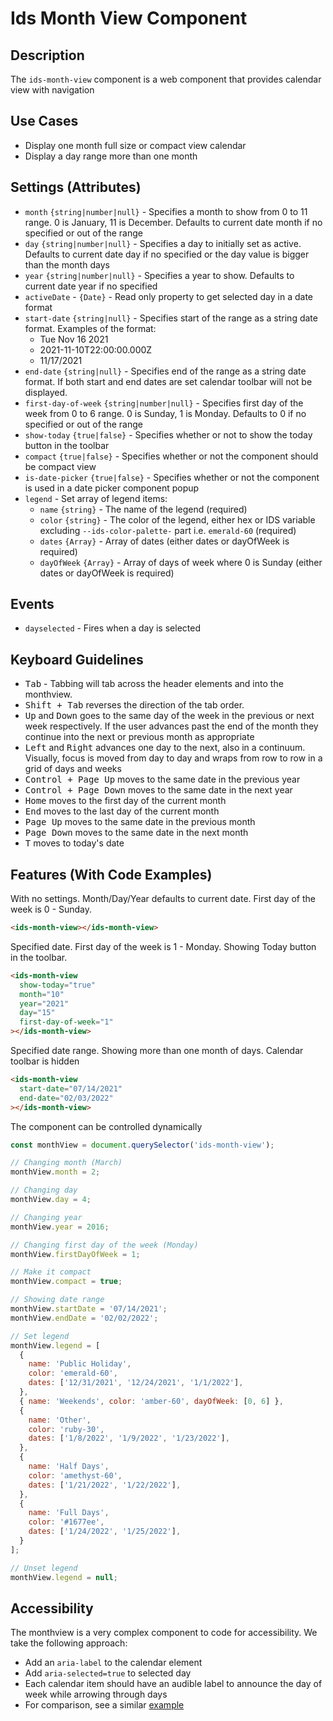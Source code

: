 # Ids Month View Component

## Description
The `ids-month-view` component is a web component that provides calendar view with navigation

## Use Cases
- Display one month full size or compact view calendar
- Display a day range more than one month

## Settings (Attributes)
- `month` `{string|number|null}` - Specifies a month to show from 0 to 11 range. 0 is January, 11 is December. Defaults to current date month if no specified or out of the range
- `day` `{string|number|null}` - Specifies a day to initially set as active. Defaults to current date day if no specified or the day value is bigger than the month days
- `year` `{string|number|null}` - Specifies a year to show. Defaults to current date year if no specified
- `activeDate` - `{Date}` - Read only property to get selected day in a date format
- `start-date` `{string|null}` - Specifies start of the range as a string date format.
Examples of the format:
  - Tue Nov 16 2021
  - 2021-11-10T22:00:00.000Z
  - 11/17/2021
- `end-date` `{string|null}` - Specifies end of the range as a string date format.
If both start and end dates are set calendar toolbar will not be displayed.
- `first-day-of-week` `{string|number|null}` - Specifies first day of the week from 0 to 6 range. 0 is Sunday, 1 is Monday. Defaults to 0 if no specified or out of the range
- `show-today` `{true|false}` - Specifies whether or not to show the today button in the toolbar
- `compact` `{true|false}` - Specifies whether or not the component should be compact view
- `is-date-picker` `{true|false}` - Specifies whether or not the component is used in a date picker component popup
- `legend` - Set array of legend items:
  - `name` `{string}` - The name of the legend (required)
  - `color` `{string}` - The color of the legend, either hex or IDS variable excluding `--ids-color-palette-` part i.e. `emerald-60` (required)
  - `dates` `{Array}` - Array of dates (either dates or dayOfWeek is required)
  - `dayOfWeek` `{Array}` - Array of days of week where 0 is Sunday (either dates or dayOfWeek is required)

## Events
- `dayselected` - Fires when a day is selected

## Keyboard Guidelines
- <kbd>Tab</kbd> - Tabbing will tab across the header elements and into the monthview.
- <kbd>Shift + Tab</kbd> reverses the direction of the tab order.
- <kbd>Up</kbd> and <kbd>Down</kbd> goes to the same day of the week in the previous or next week respectively. If the user advances past the end of the month they continue into the next or previous month as appropriate
- <kbd>Left</kbd> and <kbd>Right</kbd> advances one day to the next, also in a continuum. Visually, focus is moved from day to day and wraps from row to row in a grid of days and weeks
- <kbd>Control + Page Up</kbd> moves to the same date in the previous year
- <kbd>Control + Page Down</kbd> moves to the same date in the next year
- <kbd>Home</kbd> moves to the first day of the current month
- <kbd>End</kbd> moves to the last day of the current month
- <kbd>Page Up</kbd> moves to the same date in the previous month
- <kbd>Page Down</kbd> moves to the same date in the next month
- <kbd>T</kbd> moves to today's date

## Features (With Code Examples)
With no settings. Month/Day/Year defaults to current date. First day of the week is 0 - Sunday.

```html
<ids-month-view></ids-month-view>
```

Specified date. First day of the week is 1 - Monday. Showing Today button in the toolbar.

```html
<ids-month-view
  show-today="true"
  month="10"
  year="2021"
  day="15"
  first-day-of-week="1"
></ids-month-view>
```

Specified date range. Showing more than one month of days. Calendar toolbar is hidden

```html
<ids-month-view
  start-date="07/14/2021"
  end-date="02/03/2022"
></ids-month-view>
```

The component can be controlled dynamically

```js
const monthView = document.querySelector('ids-month-view');

// Changing month (March)
monthView.month = 2;

// Changing day
monthView.day = 4;

// Changing year
monthView.year = 2016;

// Changing first day of the week (Monday)
monthView.firstDayOfWeek = 1;

// Make it compact
monthView.compact = true;

// Showing date range
monthView.startDate = '07/14/2021';
monthView.endDate = '02/02/2022';

// Set legend
monthView.legend = [
  {
    name: 'Public Holiday',
    color: 'emerald-60',
    dates: ['12/31/2021', '12/24/2021', '1/1/2022'],
  },
  { name: 'Weekends', color: 'amber-60', dayOfWeek: [0, 6] },
  {
    name: 'Other',
    color: 'ruby-30',
    dates: ['1/8/2022', '1/9/2022', '1/23/2022'],
  },
  {
    name: 'Half Days',
    color: 'amethyst-60',
    dates: ['1/21/2022', '1/22/2022'],
  },
  {
    name: 'Full Days',
    color: '#1677ee',
    dates: ['1/24/2022', '1/25/2022'],
  }
];

// Unset legend
monthView.legend = null;
```

## Accessibility

The monthview is a very complex component to code for accessibility. We take the following approach:

- Add an `aria-label` to the calendar element
- Add `aria-selected=true` to selected day
- Each calendar item should have an audible label to announce the day of week while arrowing through days
- For comparison, see a similar <a href="http://oaa-accessibility.org/example/15/" target="_blank">example</a>
